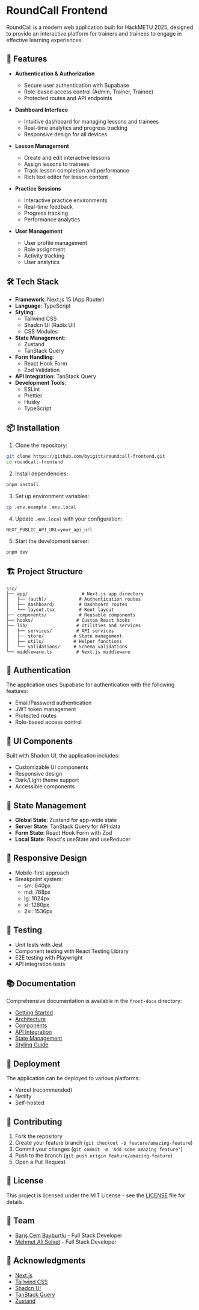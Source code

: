 # RoundCall Frontend

RoundCall is a modern web application built for HackMETU 2025, designed to provide an interactive platform for trainers and trainees to engage in effective learning experiences.

## 🚀 Features

- **Authentication & Authorization**

  - Secure user authentication with Supabase
  - Role-based access control (Admin, Trainer, Trainee)
  - Protected routes and API endpoints

- **Dashboard Interface**

  - Intuitive dashboard for managing lessons and trainees
  - Real-time analytics and progress tracking
  - Responsive design for all devices

- **Lesson Management**

  - Create and edit interactive lessons
  - Assign lessons to trainees
  - Track lesson completion and performance
  - Rich text editor for lesson content

- **Practice Sessions**

  - Interactive practice environments
  - Real-time feedback
  - Progress tracking
  - Performance analytics

- **User Management**
  - User profile management
  - Role assignment
  - Activity tracking
  - User analytics

## 🛠️ Tech Stack

- **Framework**: Next.js 15 (App Router)
- **Language**: TypeScript
- **Styling**:
  - Tailwind CSS
  - Shadcn UI (Radix UI)
  - CSS Modules
- **State Management**:
  - Zustand
  - TanStack Query
- **Form Handling**:
  - React Hook Form
  - Zod Validation
- **API Integration**: TanStack Query
- **Development Tools**:
  - ESLint
  - Prettier
  - Husky
  - TypeScript

## 📦 Installation

1. Clone the repository:

```bash
git clone https://github.com/byigitt/roundcall-frontend.git
cd roundcall-frontend
```

2. Install dependencies:

```bash
pnpm install
```

3. Set up environment variables:

```bash
cp .env.example .env.local
```

4. Update `.env.local` with your configuration:

```env
NEXT_PUBLIC_API_URL=your_api_url
```

5. Start the development server:

```bash
pnpm dev
```

## 🏗️ Project Structure

```
src/
├── app/                    # Next.js app directory
│   ├── (auth)/            # Authentication routes
│   ├── dashboard/         # Dashboard routes
│   └── layout.tsx         # Root layout
├── components/            # Reusable components
├── hooks/                # Custom React hooks
├── lib/                  # Utilities and services
│   ├── services/         # API services
│   ├── store/           # State management
│   ├── utils/           # Helper functions
│   └── validations/     # Schema validations
└── middleware.ts         # Next.js middleware
```

## 🔐 Authentication

The application uses Supabase for authentication with the following features:

- Email/Password authentication
- JWT token management
- Protected routes
- Role-based access control

## 🎨 UI Components

Built with Shadcn UI, the application includes:

- Customizable UI components
- Responsive design
- Dark/Light theme support
- Accessible components

## 🔄 State Management

- **Global State**: Zustand for app-wide state
- **Server State**: TanStack Query for API data
- **Form State**: React Hook Form with Zod
- **Local State**: React's useState and useReducer

## 📱 Responsive Design

- Mobile-first approach
- Breakpoint system:
  - sm: 640px
  - md: 768px
  - lg: 1024px
  - xl: 1280px
  - 2xl: 1536px

## 🧪 Testing

- Unit tests with Jest
- Component testing with React Testing Library
- E2E testing with Playwright
- API integration tests

## 📚 Documentation

Comprehensive documentation is available in the `front-docs` directory:

- [Getting Started](./front-docs/getting-started.md)
- [Architecture](./front-docs/architecture.md)
- [Components](./front-docs/components.md)
- [API Integration](./front-docs/api-integration.md)
- [State Management](./front-docs/state-management.md)
- [Styling Guide](./front-docs/styling.md)

## 🚀 Deployment

The application can be deployed to various platforms:

- Vercel (recommended)
- Netlify
- Self-hosted

## 🤝 Contributing

1. Fork the repository
2. Create your feature branch (`git checkout -b feature/amazing-feature`)
3. Commit your changes (`git commit -m 'Add some amazing feature'`)
4. Push to the branch (`git push origin feature/amazing-feature`)
5. Open a Pull Request

## 📄 License

This project is licensed under the MIT License - see the [LICENSE](LICENSE) file for details.

## 👥 Team

- [Barış Cem Bayburtlu](https://github.com/byigitt) - Full Stack Developer
- [Mehmet Ali Selvet](https://github.com/phu333) - Full Stack Developer

## 🙏 Acknowledgments

- [Next.js](https://nextjs.org/)
- [Tailwind CSS](https://tailwindcss.com/)
- [Shadcn UI](https://ui.shadcn.com/)
- [TanStack Query](https://tanstack.com/query/latest)
- [Zustand](https://zustand-demo.pmnd.rs/)
